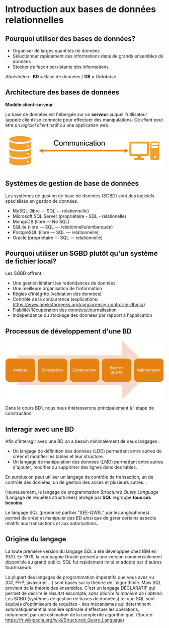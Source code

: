 # Introduction aux bases de données relationnelles

## Pourquoi utiliser des bases de données?

* Organiser de larges quantités de données
* Sélectionner rapidement des informations dans de grands ensembles de données 
* Stocker de façon persistante des informations
  
*Abréviation* : **BD** = Base de données / **DB** = *Database*

## Architecture des bases de données

__Modèle client-serveur__

La base de données est hébergée sur un **serveur** auquel l'utilisateur (appelé client) se connecte pour effectuer des manipulations. Ce *client* peut être un *logiciel client* natif ou une application web.

![](images/1_client-serveur.png)

## Systèmes de gestion de base de données

Les systèmes de gestion de base de données (SGBD) sont des logiciels spécialisés en gestion de données.

- MySQL (libre — SQL — relationnelle)
- Microsoft SQL Server (propriétaire - SQL - relationelle)
- MongoDB (libre — No SQL)
- SQLite (libre — SQL — relationnelle/embarquée)
- PostgreSQL (libre — SQL — relationnelle)
- Oracle (propriétaire — SQL — relationnelle)

## Pourquoi utiliser un SGBD plutôt qu'un système de fichier local?

Les SGBD offrent :

* Une gestion limitant les redondances de données
* Une meilleure organisation de l'information
* Règles d'intégrité (validation des données)
* Contrôle de la concurrence (explications: <https://www.geeksforgeeks.org/concurrency-control-in-dbms/>)
* Fiabilité/Récupération des données/Journalisation
* Indépendance du stockage des données par rapport à l'application

## Processus de développement d'une BD

![Processus-developpement](images/1_processus_developpement.png)

Dans le cours BD1, nous nous intéresserons principalement à l'étape de construction.

## Interagir avec une BD

Afin d'interagir avec une BD on a besoin minimalement de deux langages :

- Un langage de définition des données (LDD) permettant entre autres de créer et modifier les tables et leur structure.
- Un langage de manipulation des données (LMD) permettant entre autres d'ajouter, modifier ou supprimer des lignes dans des tables.

En surplus on peut utiliser un langage de contrôle de transaction, un de contrôle des données, un de gestion des accès et plusieurs autres...

Heureusement, le langage de programmation _Structured Query Language_ (Langage de requêtes structurées) abrégé par **SQL** regroupe **tous ces besoins**.

Le langage SQL (prononcé parfois "SEE-QWEL" par les anglophones) permet de créer et manipuler des BD ainsi que de gérer certains aspects relatifs aux transactions et aux autorisations.

## Origine du langage

La toute première version du langage SQL a été développée chez IBM en 1970. En 1979, la compagnie Oracle présenta une version commercialement disponible au grand public. SQL fut rapidement imité et adopté par d'autres fournisseurs.

La plupart des langages de programmation impératifs que vous avez vu (C#, PHP, javascript ...) sont basés sur la théorie de l'algorithmie. Mais SQL provient de la théorie des ensembles. C'est un langage DÉCLARATIF qui permet de décrire le résultat escompté, *sans décrire la manière de l'obtenir*. Les SGBD (systèmes de gestion de bases de données) tel que SQL sont équipés d'optimiseurs de requêtes - des mécanismes qui déterminent automatiquement la manière optimale d'effectuer les opérations, notamment par une estimation de la complexité algorithmique. (Source: <https://fr.wikipedia.org/wiki/Structured_Query_Language>)